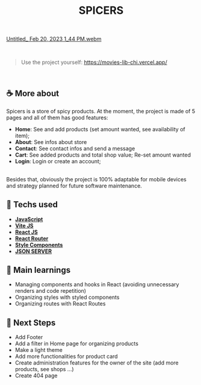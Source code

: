 <h1 align=center> SPICERS </h1>

<br>

[Untitled_ Feb 20, 2023 1_44 PM.webm](https://user-images.githubusercontent.com/107323497/220162611-9cb9a9e7-a746-4431-8fef-fcad13b7fc18.webm)

<br>

> Use the project yourself: https://movies-lib-chi.vercel.app/

<br>

## ☕ More about 
Spicers is a store of spicy products. At the moment, the project is made of 5 pages and all of them has good features:
  * **Home**: See and add products (set amount wanted, see availability of item); 
  * **About**: See infos about store
  * **Contact**: See contact infos and send a message
  * **Cart**: See added products and total shop value; Re-set amount wanted 
  * **Login**: Login or create an account;
<br>
Besides that, obviously the project is 100% adaptable for mobile devices and strategy planned for future software maintenance. 


## 🚀 Techs used 
* **[ JavaScript ](https://developer.mozilla.org/en-US/docs/Web/JavaScript)**
* **[ Vite JS ](https://vitejs.dev/)**
* **[ React JS ](https://reactjs.org/docs/getting-started.html)**
* **[ React Router ](https://reactrouter.com/en/main/components/route)**
* **[ Style Components ](https://styled-components.com/)**
* **[ JSON SERVER ](https://www.npmjs.com/package/json-server)**


## 📝 Main learnings
* Managing components and hooks in React (avoiding unnecessary renders and code repetition)
* Organizing styles with styled components
* Organizing routes with React Routes

## 🧱 Next Steps
* Add Footer 
* Add a filter in Home page for organizing products
* Make a light theme 
* Add more functionalities for product card
* Create administration features for the owner of the site (add more products, see shops ...)
* Create 404 page 


